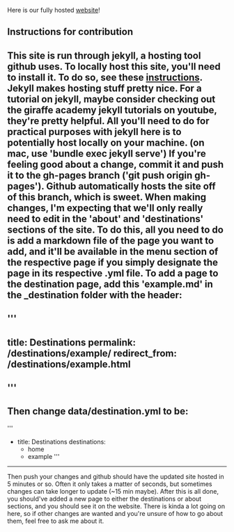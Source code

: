 Here is our fully hosted [website](https://benholmgren.github.io/csci-491-final/)!

## Instructions for contribution

This site is run through jekyll, a hosting tool github uses. To locally host this site, you'll need to 
install it. To do so, see these [instructions](https://jekyllrb.com/docs/installation/).
Jekyll makes hosting stuff pretty nice. For a tutorial on jekyll, maybe consider checking out the giraffe academy
jekyll tutorials on youtube, they're pretty helpful. All you'll need to do for practical purposes with jekyll here
is to potentially host locally on your machine. (on mac, use 'bundle exec jekyll serve')
If you're feeling good about a change, commit it and push it to the gh-pages branch ('git push origin gh-pages').
Github automatically hosts the site off of this branch, which is sweet.
When making changes, I'm expecting that we'll only really need to edit in the 'about' and 'destinations' sections of the site.
To do this, all you need to do is add a markdown file of the page you want to add, and it'll be available in the menu section of the
respective page if you simply designate the page in its respective .yml file. To add a page to the destination page, add this 'example.md'
in the _destination folder with the header:
---
'''
---
title: Destinations
permalink: /destinations/example/
redirect_from: /destinations/example.html
---
'''
---
Then change data/destination.yml to be:
---
'''
- title: Destinations
  destinations:
  - home
  - example
'''
---
Then push your changes and github should have the updated site hosted in 5 minutes or so. Often it only takes a matter of seconds, but sometimes
changes can take longer to update (~15 min maybe).
After this is all done, you should've added a new page to either the destinations or about sections, and you should see it on the website.
There is kinda a lot going on here, so if other changes are wanted and you're unsure of how to go about them, feel free to ask me about it.
